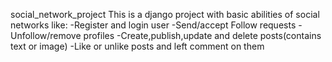 social_network_project
This is a django project with basic abilities of social networks like:
-Register and login user
-Send/accept Follow requests
-Unfollow/remove profiles
-Create,publish,update and delete posts(contains text or image)
-Like or unlike posts and left comment on them
